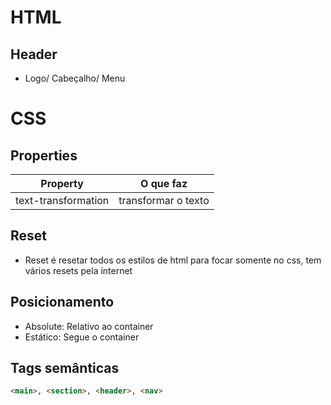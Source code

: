 # HTML

## Header

- Logo/ Cabeçalho/ Menu

# CSS

## Properties

| Property | O que faz |   
|---|---|
| text-transformation | transformar o texto |

## Reset

- Reset é resetar todos os estilos de html para focar somente no css, tem vários resets pela internet

## Posicionamento

- Absolute: Relativo ao container
- Estático: Segue o container

## Tags semânticas

``` html
<main>, <section>, <header>, <nav>
```